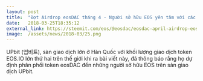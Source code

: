 ```yaml
---
layout: post
title:  "Đợt Airdrop eosDAC tháng 4 - Người sở hữu EOS yên tâm với các sàn ủng hộ lấy điểm chụp"
date:   2018-03-25T18:35:12
external_link: https://steemit.com/eos/@eosdac/eosdac-april-airdrop-eos-holders-relieved-as-exchange-aligns-for-snapshot
image:  /assets/news/2018-03/25.png
---
```

UPbit (업비트), sàn giao dịch lớn ở Hàn Quốc với khối lượng giao dịch token EOS.IO lớn thứ hai trên thế giới khi ra bài viết này, đã thông báo rằng họ dự định phân phối token eosDAC đến những người sở hữu EOS trên sàn giao dịch UPbit.
